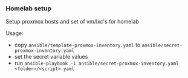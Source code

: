 ### Homelab setup 

Setup proxmox hosts and set of vm/lxc's for homelab

Usage:
- copy `ansible/template-proxmox-inventory.yaml` to `ansible/secret-proxmox-inventory.yaml`
- set the secret variable values
- run  `ansible-playbook -i ansible/secret-proxmox-inventory.yaml <folder>/<script>.yaml`